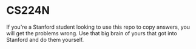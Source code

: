 # CS224N

If you're a Stanford student looking to use this repo to copy answers, you will get the problems wrong. Use that big brain of yours that got into Stanford and do them yourself.
